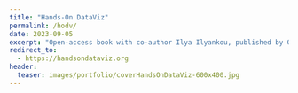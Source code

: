 ```yaml
---
title: "Hands-On DataViz"
permalink: /hodv/
date: 2023-09-05
excerpt: "Open-access book with co-author Ilya Ilyankou, published by O'Reilly Media"
redirect_to:
  - https://handsondataviz.org
header:
  teaser: images/portfolio/coverHandsOnDataViz-600x400.jpg
---
```

